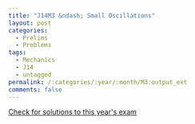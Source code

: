```yaml
---
title: "J14M3 &ndash; Small Oscillations"
layout: post
categories:
  - Prelims
  - Problems
tags:
  - Mechanics
  - J14
  - untagged
permalink: /:categories/:year/:month/M3:output_ext
comments: false
---
```

<object data="2014J3M.pdf" type="application/pdf" width="100%" height="500"></object>
<div class="message"><a href='https://princetonprelim.com/prelim/32/'>Check for solutions to this year's exam</a></div>